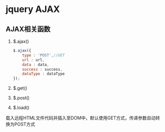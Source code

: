 # jquery AJAX

## AJAX相关函数

1. $.ajax()

    ```javascript
    $.ajax({
        type : 'POST',//GET
        url : url,
        data : data,
        success : success,
        dataType : dataType
    });
    ```

2. $.get()
3. $.post()
4. $.load()


载入远程HTML文件代码并插入至DOM中，默认使用GET方式，传递参数自动转换为POST方式
